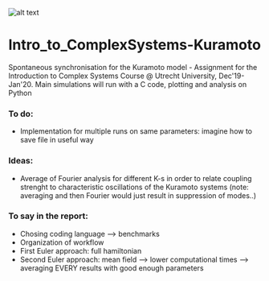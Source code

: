 ![alt text](https://sites.lsa.umich.edu/ksmoore/wp-content/uploads/sites/630/2018/06/TacomaNarrows.jpg)

# Intro_to_ComplexSystems-Kuramoto
Spontaneous synchronisation for the Kuramoto model - Assignment for the Introduction to Complex Systems Course @ Utrecht University, Dec'19-Jan'20. Main simulations will run with a C code, plotting and analysis on Python

### To do:
  - Implementation for multiple runs on same parameters: imagine how to save file in useful way

### Ideas:
  - Average of Fourier analysis for different K-s in order to relate coupling strenght to characteristic oscillations of the Kuramoto systems (note: averaging and then Fourier would just result in suppression of modes..)
  
### To say in the report:
  - Chosing coding language --> benchmarks
  - Organization of workflow
  - First Euler approach: full hamiltonian
  - Second Euler approach: mean field --> lower computational times --> averaging EVERY results with good enough parameters 
  
